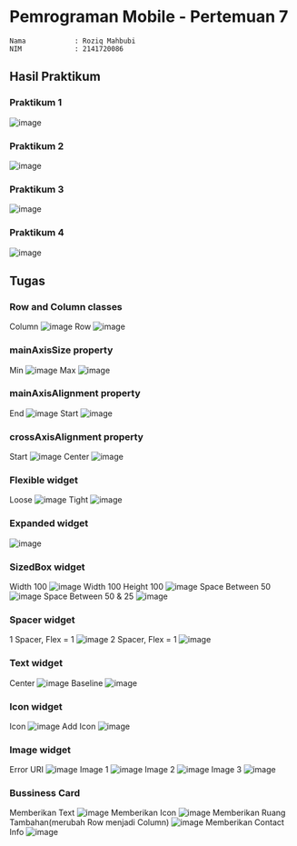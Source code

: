 # Pemrograman Mobile - Pertemuan 7
```
Nama            : Roziq Mahbubi
NIM             : 2141720086
```

## Hasil Praktikum
### Praktikum 1
![image](docs/o_praktikum1.png)
### Praktikum 2
![image](docs/o_praktikum2.png)
### Praktikum 3
![image](docs/o_praktikum3.png)
### Praktikum 4
![image](docs/o_praktikum4.png)

## Tugas 
### Row and Column classes
Column
![image](docs/t_column.png)
Row
![image](docs/t_row.png)

### mainAxisSize property
Min
![image](docs/t_min.png)
Max
![image](docs/t_max.png)

### mainAxisAlignment property
End
![image](docs/t_end.png)
Start
![image](docs/t_start.png)

### crossAxisAlignment property
Start
![image](docs/t_cross_start.png)
Center
![image](docs/t_cross_center.png)

### Flexible widget
Loose
![image](docs/t_loose.png)
Tight
![image](docs/t_tight.png)

### Expanded widget
![image](docs/t_expand.png)

### SizedBox widget
Width 100
![image](docs/t_w100.png)
Width 100 Height 100
![image](docs/t_w100_h100.png)
Space Between 50
![image](docs/t_between50.png)
Space Between 50 & 25
![image](docs/t_between5025.png)

### Spacer widget
1 Spacer, Flex = 1
![image](docs/t_1spacer.png)
2 Spacer, Flex = 1
![image](docs/t_2spacer.png)

### Text widget
Center
![image](docs/t_text_center.png)
Baseline
![image](docs/t_text_baseline.png)

### Icon widget
Icon
![image](docs/t_icon.png)
Add Icon
![image](docs/t_add_icon.png)

### Image widget
Error URI
![image](docs/t_imgErr.png)
Image 1
![image](docs/t_img1.png)
Image 2
![image](docs/t_img2.png)
Image 3
![image](docs/t_img3.png)

### Bussiness Card
Memberikan Text
![image](docs/t_addText.png)
Memberikan Icon
![image](docs/t_addIcon.png)
Memberikan Ruang Tambahan(merubah Row menjadi Column)
![image](docs/t_addSpace.png)
Memberikan Contact Info
![image](docs/t_addContact.png)